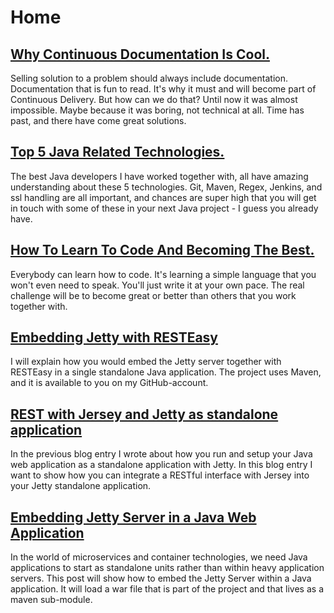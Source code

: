 # Home

## [Why Continuous Documentation Is Cool.](why-continuous-documentation-is-cool)
Selling solution to a problem should always include documentation. Documentation that is fun to read.
It's why it must and will become part of Continuous Delivery. But how can we do that? 
Until now it was almost impossible. Maybe because it was boring, not technical at all.
Time has past, and there have come great solutions.

## [Top 5 Java Related Technologies.](top-java-technologies)
The best Java developers I have worked together with, all have amazing understanding about
these 5 technologies. Git, Maven, Regex, Jenkins, and ssl handling are all important, and 
chances are super high that you will get in touch with some of these in your next Java project - 
I guess you already have. 
   
## [How To Learn To Code And Becoming The Best.](how-to-learn-to-code-and-becoming-the-best)
Everybody can learn how to code. 
It's learning a simple language that you won't even need to speak. 
You'll just write it at your own pace. 
The real challenge will be to become great 
or better than others that you work together with.

## [Embedding Jetty with RESTEasy](embedding-jetty-with-resteasy)
I will explain how you would embed the Jetty server 
together with RESTEasy in a single standalone Java application. 
The project uses Maven, and it is available to you on my GitHub-account.

## [REST with Jersey and Jetty as standalone application](rest-with-jersey-and-jetty-as-standalone-application)
In the previous blog entry I wrote about how you run and setup your Java web application as 
a standalone application with Jetty. In this blog entry I want to show how 
you can integrate a RESTful interface with Jersey into your Jetty standalone application.

## [Embedding Jetty Server in a Java Web Application](embedding-jetty-in-java-web-application)
In the world of microservices and container technologies, 
we need Java applications to start as standalone units rather than 
within heavy application servers. This post will show how to embed the Jetty Server 
within a Java application. It will load a war file that is part of the project and 
that lives as a maven sub-module.